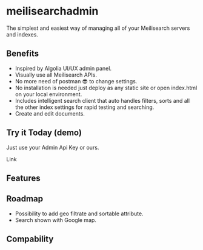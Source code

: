 # meilisearchadmin

The simplest and easiest way of managing all of your Meilisearch servers and indexes.

## Benefits 

- Inspired by Algolia UI/UX admin panel.
- Visually use all Meilisearch APIs. 
- No more need of postman 😎 to change settings.
- No installation is needed just deploy as any static site or open index.html on your local environment.
- Includes intelligent search client that auto handles filters, sorts and all the other index settings for rapid testing and searching.
- Create and edit documents.  


## Try it Today (demo)

Just use your Admin Api Key or ours.

Link 

## Features 


## Roadmap

- Possibility to add geo filtrate and sortable attribute.
- Search shown with Google map.

## Compability
